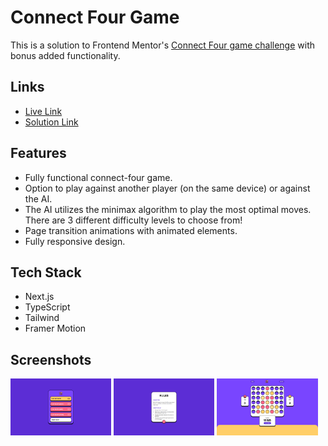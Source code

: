 # Connect Four Game

This is a solution to Frontend Mentor's [Connect Four game challenge](https://www.frontendmentor.io/challenges/tic-tac-toe-game-Re7ZF_E2v) with bonus added functionality.

## Links

- [Live Link](https://connect-four-26071997.netlify.app/)
- [Solution Link](https://www.frontendmentor.io/solutions/nextjs-typescript-tailwind-framermotion-with-minimax-ai-8_2kup5D39)

## Features

- Fully functional connect-four game.
- Option to play against another player (on the same device) or against the AI.
- The AI utilizes the minimax algorithm to play the most optimal moves. There are 3 different difficulty levels to choose from!
- Page transition animations with animated elements.
- Fully responsive design.

## Tech Stack

- Next.js
- TypeScript
- Tailwind
- Framer Motion

## Screenshots

<p float="left">
  <img src="public/screenshots/screenshot_1.png" width="32%" />
  <img src="public/screenshots/screenshot_2.png" width="32%" /> 
  <img src="/public/screenshots/screenshot_3.png" width="32%" />
</p>
